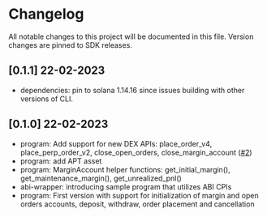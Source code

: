 # Changelog

All notable changes to this project will be documented in this file.
Version changes are pinned to SDK releases.

## [0.1.1] 22-02-2023

- dependencies: pin to solana 1.14.16 since issues building with other versions of CLI.

## [0.1.0] 22-02-2023

- program: Add support for new DEX APIs: place_order_v4, place_perp_order_v2, close_open_orders, close_margin_account ([#2](https://github.com/zetamarkets/zeta-abi/pull/2))
- program: add APT asset
- program: MarginAccount helper functions: get_initial_margin(), get_maintenance_margin(), get_unrealized_pnl()
- abi-wrapper: introducing sample program that utilizes ABI CPIs
- program: First version with support for initialization of margin and open orders accounts, deposit, withdraw, order placement and cancellation
